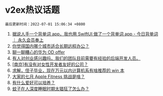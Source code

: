 # v2ex热议话题

`最后更新时间：2022-07-01 15:06:34 +0800`

1. [据说人手一个背单词 app，我也用 SwiftUI 做了一个背单词 app - 今日背单词 ｜ 永久会员奉上](https://www.v2ex.com/t/863238)
1. [你觉得国内哪个城市适合长期远程办公？](https://www.v2ex.com/t/863366)
1. [聊一聊糟心的华为 OD offer](https://www.v2ex.com/t/863240)
1. [有人对创业感兴趣吗，我们的团队目前需要有经验的后端开发人员。](https://www.v2ex.com/t/863374)
1. [[南京]有没有对女性开发者友好的公司？](https://www.v2ex.com/t/863380)
1. [求解，侄子毕业，现在万元以内计算机系有啥推荐的 win 本](https://www.v2ex.com/t/863309)
1. [大家的七月 Apple Fitness 挑战是啥？](https://www.v2ex.com/t/863358)
1. [有什么爱好可以培养？](https://www.v2ex.com/t/863336)
1. [蚊子在人深度睡眠时期太猖狂了怎么办？](https://www.v2ex.com/t/863357)

